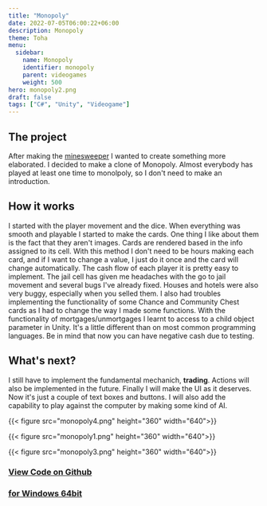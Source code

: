 ```yaml
---
title: "Monopoly"
date: 2022-07-05T06:00:22+06:00
description: Monopoly
theme: Toha
menu:
  sidebar:
    name: Monopoly
    identifier: monopoly
    parent: videogames
    weight: 500
hero: monopoly2.png
draft: false
tags: ["C#", "Unity", "Videogame"]
---
```

## The project
After making the [minesweeper](https://bernatbc.tk/posts/videogames/minesweeper/) I wanted to create something more elaborated. I decided to make a clone of Monopoly. Almost everybody has played at least one time to monolpoly, so I don't need to make an introduction.

## How it works
I started with the player movement and the dice. When everything was smooth and playable I started to make the cards. One thing I like about them is the fact that they aren't images. Cards are rendered based in the info assigned to its cell. With this method I don't need to be hours making each card, and if I want to change a value, I just do it once and the card will change automatically. The cash flow of each player it is pretty easy to implement. The jail cell has given me headaches with the go to jail movement and several bugs I've already fixed. Houses and hotels were also very buggy, especially when you selled them. I also had troubles implementing the functionality of some Chance and Community Chest cards as I had to change the way I made some functions. With the functionality of mortgages/unmortgages I learnt to access to a child object parameter in Unity. It's a little different than on most common programming languages. Be in mind that now you can have negative cash due to testing.

## What's next?
I still have to implement the fundamental mechanich, __trading__. Actions will also be implemented in the future. Finally I will make the UI as it deserves. Now it's just a couple of text boxes and buttons. I will also add the capability to play against the computer by making some kind of AI.
 
{{< figure src="monopoly4.png" height="360" width="640">}}
 
{{< figure src="monopoly1.png" height="360" width="640">}}
 
{{< figure src="monopoly3.png" height="360" width="640">}}

### [View Code on <i class="fab fa-github"></i>Github](https://github.com/BernatBC/Monopoly)

### [<i class="fa-solid fa-cloud-arrow-down"></i> for Windows 64bit](https://github.com/BernatBC/Monopoly/raw/main/Demo.zip)